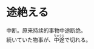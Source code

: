 # 途絶える

<div class="vocab-term">
<div class="vocab-term-title">中断。原来持续的事物中途断绝。</div>
<div class="vocab-term-content">
続いていた物事が、<ruby>中途<rt>ちゅうと</rt></ruby>で切れる。
</div>
</div>